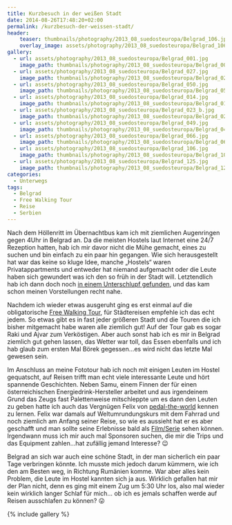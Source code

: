 ```yaml
---
title: Kurzbesuch in der weißen Stadt
date: 2014-08-26T17:48:20+02:00
permalink: /kurzbesuch-der-weissen-stadt/
header:
    teaser: thumbnails/photography/2013_08_suedosteuropa/Belgrad_106.jpg
    overlay_image: assets/photography/2013_08_suedosteuropa/Belgrad_106.jpg
gallery:
  - url: assets/photography/2013_08_suedosteuropa/Belgrad_001.jpg
    image_path: thumbnails/photography/2013_08_suedosteuropa/Belgrad_001.jpg
  - url: assets/photography/2013_08_suedosteuropa/Belgrad_027.jpg
    image_path: thumbnails/photography/2013_08_suedosteuropa/Belgrad_027.jpg
  - url: assets/photography/2013_08_suedosteuropa/Belgrad_050.jpg
    image_path: thumbnails/photography/2013_08_suedosteuropa/Belgrad_050.jpg
  - url: assets/photography/2013_08_suedosteuropa/Belgrad_014.jpg
    image_path: thumbnails/photography/2013_08_suedosteuropa/Belgrad_014.jpg
  - url: assets/photography/2013_08_suedosteuropa/Belgrad_023_b.jpg
    image_path: thumbnails/photography/2013_08_suedosteuropa/Belgrad_023_b.jpg
  - url: assets/photography/2013_08_suedosteuropa/Belgrad_049.jpg
    image_path: thumbnails/photography/2013_08_suedosteuropa/Belgrad_049.jpg
  - url: assets/photography/2013_08_suedosteuropa/Belgrad_066.jpg
    image_path: thumbnails/photography/2013_08_suedosteuropa/Belgrad_066.jpg
  - url: assets/photography/2013_08_suedosteuropa/Belgrad_106.jpg
    image_path: thumbnails/photography/2013_08_suedosteuropa/Belgrad_106.jpg
  - url: assets/photography/2013_08_suedosteuropa/Belgrad_125.jpg
    image_path: thumbnails/photography/2013_08_suedosteuropa/Belgrad_125.jpg
categories:
  - Unterwegs
tags:
  - Belgrad
  - Free Walking Tour
  - Reise
  - Serbien
---
```


Nach dem Höllenritt im Übernachtbus kam ich mit ziemlichen Augenringen gegen 4Uhr in Belgrad an. 
Da die meisten Hostels laut Internet eine 24/7 Rezeption hatten, hab ich mir davor nicht die Mühe gemacht, 
eines zu suchen und bin einfach zu ein paar hin gegangen. Wie sich herausgestellt hat war das keine so kluge Idee, 
manche „Hostels“ waren Privatappartments und entweder hat niemand aufgemacht oder die Leute haben sich gewundert was ich den so früh in der Stadt will. 
Letztendlich hab ich dann doch noch [in einem Unterschlupf gefunden](http://www.hedonisthostelbelgrade.com/), und das kam schon meinen Vorstellungen recht nahe.

Nachdem ich wieder etwas ausgeruht ging es erst einmal auf die obligatorische [Free Walking Tour](http://www.belgradewalkingtours.com/), 
für Städtereisen empfehle ich das echt jedem. 
So etwas gibt es in fast jeder größeren Stadt und die Touren die ich bisher mitgemacht habe waren alle ziemlich gut! 
Auf der Tour gab es sogar Raki und Ajvar zum Verköstigen. Aber auch sonst hab ich es mir in Belgrad ziemlich gut gehen lassen, 
das Wetter war toll, das Essen ebenfalls und ich hab glaub zum ersten Mal Börek gegessen…es wird nicht das letzte Mal gewesen sein.

Im Anschluss an meine Fototour hab ich noch mit einigen Leuten im Hostel gequatscht, 
auf Reisen trifft man echt viele interessante Leute und hört spannende Geschichten. 
Neben Samu, einem Finnen der für einen österreichischen Energiedrink-Hersteller arbeitet und aus irgendeinem Grund 
das Zeugs fast Palettenweise mitschleppte um es dann den Leuten zu geben hatte ich auch das Vergnügen Felix 
von [pedal-the-world](http://www.pedal-the-world.com/) kennen zu lernen. 
Felix war damals auf Weltumrundungskurs mit dem Fahrrad und noch ziemlich am Anfang seiner Reise, 
so wie es aussieht hat er es aber geschafft und man sollte seine Erlebnisse bald als [Film/Serie](https://www.imdb.com/title/tt6020164/?ref_=nv_sr_1?ref_=nv_sr_1) sehen können. 
Irgendwann muss ich mir auch mal Sponsoren suchen, die mir die Trips und das Equipment zahlen…hat zufällig jemand Interesse? 😉

Belgrad an sich war auch eine schöne Stadt, in der man sicherlich ein paar Tage verbringen könnte. 
Ich musste mich jedoch darum kümmern, wie ich den am Besten weg, in Richtung Rumänien komme. 
War aber alles kein Problem, die Leute im Hostel kannten sich ja aus. 
Wirklich gefallen hat mir der Plan nicht, denn es ging mit einem Zug um 5:30 Uhr los, also mal wieder kein wirklich langer Schlaf für mich…
ob ich es jemals schaffen werde auf Reisen ausschlafen zu können? 😛

{% include gallery %}